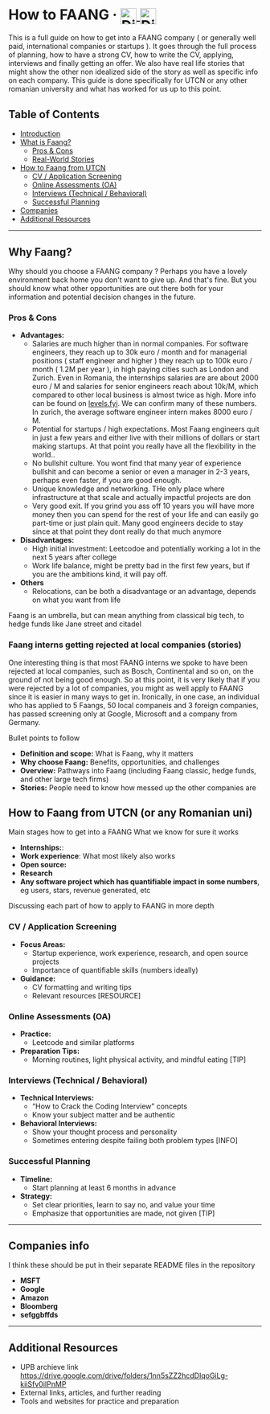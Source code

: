 
<h1 >
  How to FAANG &middot;
  <a href="https://discord.gg">
    <img
      src="https://images-eds-ssl.xboxlive.com/image?url=4rt9.lXDC4H_93laV1_eHHFT949fUipzkiFOBH3fAiZZUCdYojwUyX2aTonS1aIwMrx6NUIsHfUHSLzjGJFxxsG72wAo9EWJR4yQWyJJaDb6rYcBtJvTvH3UoAS4JFNDaxGhmKNaMwgElLURlRFeVkLCjkfnXmWtINWZIrPGYq0-&format=source"
      alt="Discord"
      width="32"
      height="32"
      align="absmiddle"
    >
  </a>
    <a href="https://how-to-faang-utcn.github.io/How-to-faang-Guide/guides/">
    <img
      src="https://avatars.githubusercontent.com/u/205207454?s=200&v=4"
      alt="Discord"
      width="32"
      height="32"
      align="absmiddle"
    >
  </a>

</h1>



This is a full guide on how to get into a FAANG company ( or generally well paid, international companies or startups ). It goes through the full process of planning, how to have a strong CV, how to write the CV, applying, interviews and finally getting an offer. We also have real life stories that might show the other non idealized side of the story as well as specific info on each company. This guide is done specifically for UTCN or any other romanian university and what has worked for us up to this point.

## Table of Contents
- [Introduction](#introduction)
- [What is Faang?](#what-is-faang)
    - [Pros & Cons](#pros--cons)
    - [Real-World Stories](#real-world-stories)
- [How to Faang from UTCN](#how-to-faang-from-utcn)
    - [CV / Application Screening](#cv--application-screening)
    - [Online Assessments (OA)](#online-assessments-oa)
    - [Interviews (Technical / Behavioral)](#interviews-technical--behavioral)
    - [Successful Planning](#successful-planning)
- [Companies](#companies)
- [Additional Resources](#additional-resources)

---

## Why Faang?
Why should you choose a FAANG company ? Perhaps you have a lovely environment back home you don't want to give up. And that's fine. But you should know what other opportunities are out there both for your information and potential decision changes in the future.

### Pros & Cons
- **Advantages:**
    - Salaries are much higher than in normal companies. For software engineers, they reach up to 30k euro / month and for managerial positions ( staff engineer and higher ) they reach up to 100k euro / month ( 1.2M per year ), in high paying cities such as London and Zurich. Even in Romania, the internships salaries are are about 2000 euro / M and salaries for senior engineers reach about 10k/M, which compared to other local business is almost twice as high. More info can be found on [levels.fyi](https://levels.fyi). We can confirm many of these numbers. In zurich, the average software engineer intern makes 8000 euro / M.
    - Potential for startups / high expectations. Most Faang engineers quit in just a few years and either live with their millions of dollars or start making startups. At that point you really have all the flexibility in the world..
    - No bullshit culture. You wont find that many year of experience bullshit and can become a senior or even a manager in 2-3 years, perhaps even faster, if you are good enough.
    - Unique knowledge and networking. THe only place where infrastructure at that scale and actually impactful projects are don
    - Very good exit. If you grind you ass off 10 years you will have more money then you can spend for the rest of your life and can easily go part-time or just plain quit. Many good engineers decide to stay since at that point they dont really do that much anymore
- **Disadvantages:**
    - High initial investment: Leetcodoe and potentially working a lot in the next 5 years after college
    - Work life balance, might be pretty bad in the first few years, but if you are the ambitions kind, it will pay off.
- **Others**
    - Relocations, can be both a disadvantage or an advantage, depends on what you want from life

Faang is an umbrella, but can mean anything from classical big tech, to hedge funds like Jane street and citadel

### Faang interns getting rejected at local companies (stories)
One interesting thing is that most FAANG interns we spoke to have been rejected at local companies, such as Bosch, Continental and so on, on the ground of not being good enough. So at this point, it is very likely that if you were rejected by a lot of companies, you might as well apply to FAANG since it is easier in many ways to get in. Ironically, in one case, an individual who has applied to 5 Faangs, 50 local companeis and 3 foreign companies, has passed screening only at Google, Microsoft and a company from Germany.

Bullet points to follow
- **Definition and scope:** What is Faang, why it matters
- **Why choose Faang:** Benefits, opportunities, and challenges
- **Overview:** Pathways into Faang (including Faang classic, hedge funds, and other large tech firms)
- **Stories:** People need to know how messed up the other companies are

## How to Faang from UTCN (or any Romanian uni)

Main stages how to get into a FAANG
What we know for sure it works
- **Internships:**:
- **Work experience**: 
What most likely also works
- **Open source:**
- **Research**
- **Any software project which has quantifiable impact in some numbers**, eg users, stars, revenue generated, etc

Discussing each part of how to apply to FAANG in more depth
### CV / Application Screening
- **Focus Areas:**
    - Startup experience, work experience, research, and open source projects
    - Importance of quantifiable skills (numbers ideally)
- **Guidance:**
    - CV formatting and writing tips
    - Relevant resources [RESOURCE]

### Online Assessments (OA)
- **Practice:**
    - Leetcode and similar platforms
- **Preparation Tips:**
    - Morning routines, light physical activity, and mindful eating [TIP]

### Interviews (Technical / Behavioral)
- **Technical Interviews:**
    - “How to Crack the Coding Interview” concepts
    - Know your subject matter and be authentic
- **Behavioral Interviews:**
    - Show your thought process and personality
    - Sometimes entering despite failing both problem types [INFO]

### Successful Planning
- **Timeline:**
    - Start planning at least 6 months in advance
- **Strategy:**
    - Set clear priorities, learn to say no, and value your time
    - Emphasize that opportunities are made, not given [TIP]

---

## Companies info
I think these should be put in their separate README files in the repository
- **MSFT**
- **Google**
- **Amazon**
- **Bloomberg**
- **sefggbffds**

---

## Additional Resources
- UPB archieve link https://drive.google.com/drive/folders/1nn5sZZ2hcdDIqoGiLg-kiiSfv0iIPnMP 
- External links, articles, and further reading
- Tools and websites for practice and preparation
